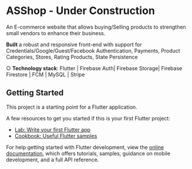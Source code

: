 # ASShop - Under Construction 

An E-commerce website that allows buying/Selling products to strengthen small vendors to enhance their business.

**Built** a robust and responsive front-end with support for Credentials/Google/Guest/Facebook
Authentication, Payments, Product Categories, Stores, Rating Products, State Persistence

○ **Technology stack**: Flutter | Firebase Auth| Firebase Storage| Firebase Firestore | FCM | MySQL | Stripe
## Getting Started

This project is a starting point for a Flutter application.

A few resources to get you started if this is your first Flutter project:

- [Lab: Write your first Flutter app](https://docs.flutter.dev/get-started/codelab)
- [Cookbook: Useful Flutter samples](https://docs.flutter.dev/cookbook)

For help getting started with Flutter development, view the
[online documentation](https://docs.flutter.dev/), which offers tutorials,
samples, guidance on mobile development, and a full API reference.
